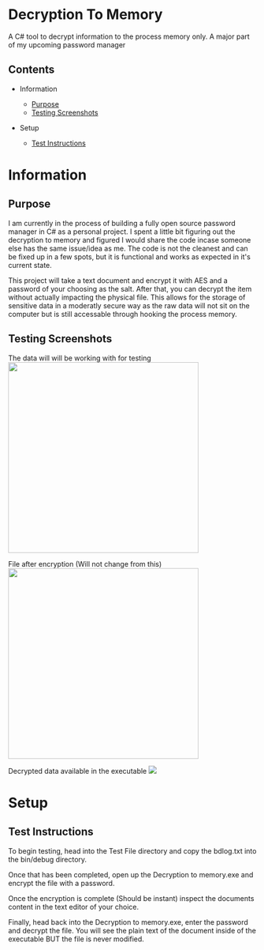 # Decryption To Memory
A C# tool to decrypt information to the process memory only. A major part of my upcoming password manager

## Contents
- Information
    * [Purpose](#purpose)
    * [Testing Screenshots](#testing-screenshots)

- Setup
    * [Test Instructions](#test-instructions)
    
# Information

## Purpose

I am currently in the process of building a fully open source password manager in C# as a personal project. I spent a little bit figuring out the decryption to memory and figured I would share the code incase someone else has the same issue/idea as me. The code is not the cleanest and can be fixed up in a few spots, but it is functional and works as expected in it's current state.

This project will take a text document and encrypt it with AES and a password of your choosing as the salt. After that, you can decrypt the item without actually impacting the physical file. This allows for the storage of sensitive data in a moderatly secure way as the raw data will not sit on the computer but is still accessable through hooking the process memory.

## Testing Screenshots

The data will will be working with for testing
<img src="https://i.imgur.com/GcLpZXP.png" height="386">

File after encryption (Will not change from this)
<img src="https://i.imgur.com/1zfcGYN.png" height="386">

Decrypted data available in the executable
<img src="https://i.imgur.com/66Cmjmp.png">

# Setup

## Test Instructions
To begin testing, head into the Test File directory and copy the bdlog.txt into the bin/debug directory.

Once that has been completed, open up the Decryption to memory.exe and encrypt the file with a password.

Once the encryption is complete (Should be instant) inspect the documents content in the text editor of your choice.

Finally, head back into the Decryption to memory.exe, enter the password and decrypt the file. You will see the plain text of the document inside of the executable BUT the file is never modified.
